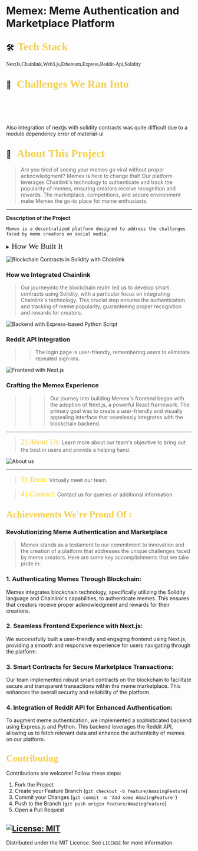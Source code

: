 # Memex: Meme Authentication and Marketplace Platform

## 🛠 &nbsp;<span style="color: #f2cf4a; font-family: Babas; font-size: 1.4em;">Tech Stack</span>

<span style="font-family: 'Arial, Helvetica, sans-serif';">NextJs,Chainlink,Web3.js,Ethereum,Express,Reddit-Api,Solidity</span>

## 💼 &nbsp; <span style="color: #f2cf4a; font-family: Babas; font-size: 1.4em;">Challenges We Ran Into</span>

<span style="color:#fff; font-family: 'Bebas Neue'; font-size: 1.2em;">Getting the access to reddit api and creating a backend setup to dynamically fetch and give data back and forth between chainlink and reddit-api.

Also integration of nextjs with solidity contracts was quite difficult due to a module dependency error of material-ui
</span>

## 🔭 &nbsp; <span style="color: #f2cf4a; font-family: Babas; font-size: 1.4em;">About This Project</span>

> Are you tired of seeing your memes go viral without proper acknowledgment? Memex is here to change that! Our platform leverages Chainlink's technology to authenticate and track the popularity of memes, ensuring creators receive recognition and rewards. The marketplace, competitions, and secure environment make Memex the go-to place for meme enthusiasts.

---

**Description of the Project**

`Memex is a decentralized platform designed to address the challenges faced by meme creators on social media.`

<details>
           <summary><span style="font-family:Papyrus; font-size:1.5em;">How We Built It</span></summary>
           <p></p>
</details>

![Blockchain Contracts in Solidity with Chainlink](Images/home.png)

### How we Integrated Chainlink

> Our journeyinto the blockchain realm led us to develop smart contracts using Solidity, with a particular focus on integrating Chainlink's technology. This crucial step ensures the authentication and tracking of meme popularity, guaranteeing proper recognition and rewards for creators.

![Backend with Express-based Python Script](Images/login.jpg)

### Reddit API Integration

> > The login page is user-friendly, remembering users to eliminate repeated sign-ins.

![Frontend with Next.js](Images/gps.png)

### Crafting the Memex Experience

> > > Our journey into building Memex's frontend began with the adoption of Next.js, a powerful React framework. The primary goal was to create a user-friendly and visually appealing interface that seamlessly integrates with the blockchain backend.

---

> <span style="color: #f2cf4a; font-family: Babas; font-size: 1.5em;">2) _About Us_:</span> Learn more about our team's objective to bring out the best in users and provide a helping hand.

![About us](Images/about_us.png)

---

> <span style="color:gold; font-family: Babas; font-size: 1.5em;">3) _Team_:</span> Virtually meet our team.

> <span style="color:gold; font-family: Babas; font-size: 1.5em;">4) _Contact_:</span> Contact us for queries or additional information.

## <span style="color: #f2cf4a; font-family: Babas; font-size: 1.2em;"> Achievements We're Proud Of :</span>

### Revolutionizing Meme Authentication and Marketplace

> Memex stands as a testament to our commitment to innovation and the creation of a platform that addresses the unique challenges faced by meme creators. Here are some key accomplishments that we take pride in:

### 1. Authenticating Memes Through Blockchain:

Memex integrates blockchain technology, specifically utilizing the Solidity language and Chainlink's capabilities, to authenticate memes. This ensures that creators receive proper acknowledgment and rewards for their creations.

### 2. Seamless Frontend Experience with Next.js:

We successfully built a user-friendly and engaging frontend using Next.js, providing a smooth and responsive experience for users navigating through the platform.

### 3. Smart Contracts for Secure Marketplace Transactions:

Our team implemented robust smart contracts on the blockchain to facilitate secure and transparent transactions within the meme marketplace. This enhances the overall security and reliability of the platform.

### 4. Integration of Reddit API for Enhanced Authentication:

To augment meme authentication, we implemented a sophisticated backend using Express.js and Python. This backend leverages the Reddit API, allowing us to fetch relevant data and enhance the authenticity of memes on our platform.

## <span style="color: #f2cf4a; font-family: Babas; font-size: 1.2em;">Contributing</span>

Contributions are welcome! Follow these steps:

1. Fork the Project
2. Create your Feature Branch (`git checkout -b feature/AmazingFeature`)
3. Commit your Changes (`git commit -m 'Add some AmazingFeature'`)
4. Push to the Branch (`git push origin feature/AmazingFeature`)
5. Open a Pull Request

## [![License: MIT](https://img.shields.io/badge/License-MIT-yellow.svg)](https://opensource.org/licenses/MIT)

Distributed under the MIT License. See `LICENSE` for more information.
